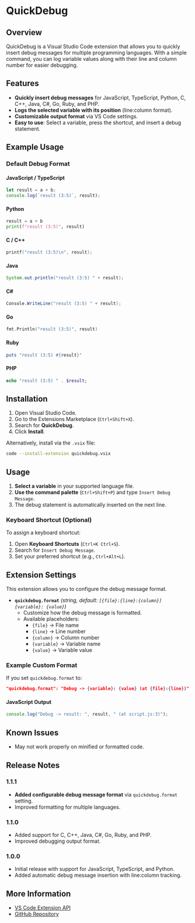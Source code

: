 # QuickDebug

## Overview

QuickDebug is a Visual Studio Code extension that allows you to quickly insert debug messages for multiple programming languages. With a simple command, you can log variable values along with their line and column number for easier debugging.

## Features

- **Quickly insert debug messages** for JavaScript, TypeScript, Python, C, C++, Java, C#, Go, Ruby, and PHP.
- **Logs the selected variable with its position** (line:column format).
- **Customizable output format** via VS Code settings.
- **Easy to use**: Select a variable, press the shortcut, and insert a debug statement.

## Example Usage

### Default Debug Format

#### JavaScript / TypeScript

```js
let result = a + b;
console.log(`result (3:5)`, result);
```

#### Python

```python
result = a + b
print(f"result (3:5)", result)
```

#### C / C++

```c
printf("result (3:5)\n", result);
```

#### Java

```java
System.out.println("result (3:5) " + result);
```

#### C#

```csharp
Console.WriteLine("result (3:5) " + result);
```

#### Go

```go
fmt.Println("result (3:5)", result)
```

#### Ruby

```ruby
puts "result (3:5) #{result}"
```

#### PHP

```php
echo "result (3:5) " . $result;
```

## Installation

1. Open Visual Studio Code.
2. Go to the Extensions Marketplace (`Ctrl+Shift+X`).
3. Search for **QuickDebug**.
4. Click **Install**.

Alternatively, install via the `.vsix` file:

```sh
code --install-extension quickdebug.vsix
```

## Usage

1. **Select a variable** in your supported language file.
2. **Use the command palette** (`Ctrl+Shift+P`) and type `Insert Debug Message`.
3. The debug statement is automatically inserted on the next line.

### Keyboard Shortcut (Optional)

To assign a keyboard shortcut:

1. Open **Keyboard Shortcuts** (`Ctrl+K Ctrl+S`).
2. Search for `Insert Debug Message`.
3. Set your preferred shortcut (e.g., `Ctrl+Alt+L`).

## Extension Settings

This extension allows you to configure the debug message format.

- **`quickdebug.format`** *(string, default: `[{file}:{line}:{column}] {variable}: {value}`)*
  - Customize how the debug message is formatted.
  - Available placeholders:
    - `{file}` → File name
    - `{line}` → Line number
    - `{column}` → Column number
    - `{variable}` → Variable name
    - `{value}` → Variable value

### Example Custom Format

If you set `quickdebug.format` to:

```json
"quickdebug.format": "Debug -> {variable}: {value} (at {file}:{line})"
```

#### JavaScript Output

```js
console.log("Debug -> result: ", result, " (at script.js:3)");
```

## Known Issues

- May not work properly on minified or formatted code.

## Release Notes

### 1.1.1

- **Added configurable debug message format** via `quickdebug.format` setting.
- Improved formatting for multiple languages.

### 1.1.0

- Added support for C, C++, Java, C#, Go, Ruby, and PHP.
- Improved debugging output format.

### 1.0.0

- Initial release with support for JavaScript, TypeScript, and Python.
- Added automatic debug message insertion with line:column tracking.

## More Information

- [VS Code Extension API](https://code.visualstudio.com/api)
- [GitHub Repository](https://github.com/your-repo/quickdebug)

